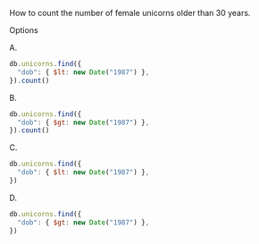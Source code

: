 How to count the number of female unicorns older than 30 years.


Options

A.
```js
db.unicorns.find({
  "dob": { $lt: new Date("1987") },
}).count()
```

B.
```js
db.unicorns.find({
  "dob": { $gt: new Date("1987") },
}).count()
```

C.
```js
db.unicorns.find({
  "dob": { $lt: new Date("1987") },
})
```

D.
```js
db.unicorns.find({
  "dob": { $gt: new Date("1987") },
})
```
